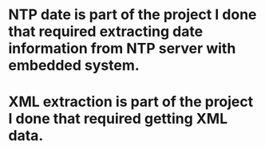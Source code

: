 # NTP date is part of the project I done that required extracting date information from NTP server with embedded system.

# XML extraction is part of the project I done that required getting XML data.
